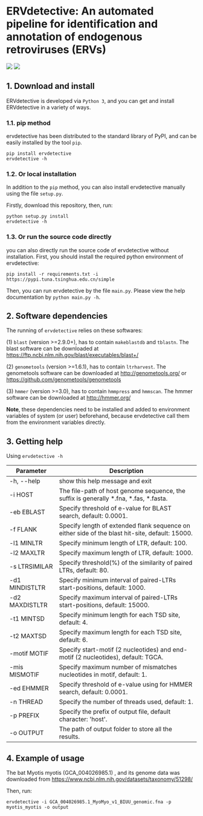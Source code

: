 # ERVdetective: An automated pipeline for identification and annotation of endogenous retroviruses (ERVs)

![](https://img.shields.io/badge/System-Windows/Linux/MacOS-green.svg)
![](https://img.shields.io/pypi/wheel/virusrecom)


## 1. Download and install

ERVdetective is developed via ```Python 3```, and you can get and install ERVdetective in a variety of ways.

### 1.1. pip method

ervdetective has been distributed to the standard library of PyPI, and can be easily installed by the tool ```pip```.

```
pip install ervdetective
ervdetective -h
```

### 1.2. Or local installation

In addition to the  ```pip``` method, you can also install ervdetective manually using the file ```setup.py```. 

Firstly, download this repository, then, run:
```
python setup.py install
ervdetective -h
```

### 1.3. Or run the source code directly

you can also directly run the source code of ervdetective without installation. First, you should install the required python environment of ervdetective:

```
pip install -r requirements.txt -i https://pypi.tuna.tsinghua.edu.cn/simple
```

Then, you can run ervdetective by the file ```main.py```. Please view the help documentation by ```python main.py -h```.


## 2. Software dependencies

The running of ```ervdetective``` relies on these softwares:

(1) ```blast``` (version >=2.9.0+), has to contain ```makeblastdb``` and ```tblastn```. The blast software can be downloaded at https://ftp.ncbi.nlm.nih.gov/blast/executables/blast+/

(2) ```genometools``` (version >=1.6.1), has to contain ```ltrharvest```. The genometools software can be downloaded at http://genometools.org/ or https://github.com/genometools/genometools

(3) ```hmmer``` (version >=3.0), has to contain ```hmmpress``` and ```hmmscan```. The hmmer software can be downloaded at http://hmmer.org/


<b>Note</b>, these dependencies need to be installed and added to environment variables of system (or user) beforehand, because ervdetective call them from the environment variables directly.


## 3. Getting help

Using ```ervdetective -h```

| Parameter | Description |
| --- | --- |
|-h, --help | show this help message and exit|
|-i HOST | The file-path of host genome sequence, the suffix is generally *.fna, *.fas, *.fasta.|
|-eb EBLAST | Specify threshold of e-value for BLAST search, default: 0.0001.|
|-f FLANK | Specify length of extended flank sequence on either side of the blast hit-site, default: 15000.|
|-l1 MINLTR | Specify minimum length of LTR, default: 100.|
|-l2 MAXLTR | Specify maximum length of LTR, default: 1000.|
|-s LTRSIMILAR | Specify threshold(%) of the similarity of paired LTRs, default: 80.|
|-d1 MINDISTLTR | Specify minimum interval of paired-LTRs start-positions, default: 1000.|
|-d2 MAXDISTLTR | Specify maximum interval of paired-LTRs start-positions, default: 15000.|
|-t1 MINTSD | Specify minimum length for each TSD site, default: 4.|
|-t2 MAXTSD | Specify maximum length for each TSD site, default: 6.|
|-motif MOTIF | Specify start-motif (2 nucleotides) and end-motif (2 nucleotides), default: TGCA.|
|-mis MISMOTIF | Specify maximum number of mismatches nucleotides in motif, default: 1.|
|-ed EHMMER | Specify threshold of e-value using for HMMER search, default: 0.0001.|
|-n THREAD | Specify the number of threads used, default: 1.|
|-p PREFIX | Specify the prefix of output file, default character: 'host'.|
|-o OUTPUT | The path of output folder to store all the results.|


## 4. Example of usage

The bat Myotis myotis (GCA_004026985.1) , and its genome data was downloaded from https://www.ncbi.nlm.nih.gov/datasets/taxonomy/51298/

Then, run:

```
ervdetective -i GCA_004026985.1_MyoMyo_v1_BIUU_genomic.fna -p myotis_myotis -o output
```
